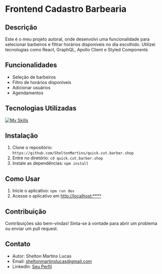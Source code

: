 # Frontend Cadastro Barbearia
## Descrição
Este é o meu projeto autoral, onde desenvolvi uma funcionalidade para selecionar barbeiros e filtrar horários disponíveis no dia escolhido. Utilizei tecnologias como React, GraphQL, Apollo Client e Styled Components

## Funcionalidades
- Seleção de barbeiros
- Filtro de horários disponíveis
- Adicionar usuários
- Agendamentos

## Tecnologias Utilizadas
[![My Skills](https://skillicons.dev/icons?i=ts,react,graphql,styledcomponents,apollo)](https://skillicons.dev)


## Instalação
1. Clone o repositório: `https://github.com/SheltonMartins/quick.cut.barber.shop`
2. Entre no diretório: `cd quick.cut.barber.shop`
3. Instale as dependências: `npm install`

## Como Usar
1. Inicie o aplicativo: `npm run dev`
2. Acesse o aplicativo em [http://localhost:****](http://localhost:****)

## Contribuição
Contribuições são bem-vindas! Sinta-se à vontade para abrir um problema ou enviar um pull request.

## Contato
- Autor: Shelton Martins Lucas
- Email: sheltonmartinslucas@gmail.com
- LinkedIn: [Seu Perfil](https://www.linkedin.com/in/shelton-martins/)

